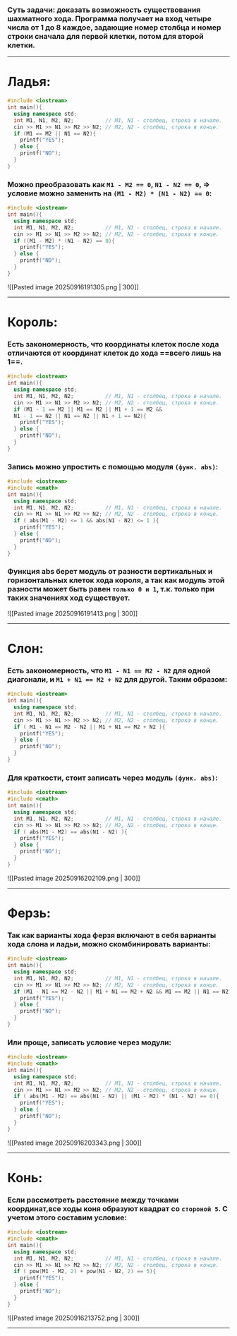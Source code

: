 ### Суть задачи: доказать возможность существования шахматного хода. Программа получает на вход четыре числа от 1 до 8 каждое, задающие номер столбца и номер строки сначала для первой клетки, потом для второй клетки.

---
# Ладья:

```cpp
#include <iostream>
int main(){
  using namespace std;
  int M1, N1, M2, N2;          // M1, N1 - столбец, строка в начале. 
  cin >> M1 >> N1 >> M2 >> N2; // M2, N2 - столбец, строка в конце.
  if (M1 == M2 || N1 == N2){ 
    printf("YES");
  } else {
    printf("NO");
  }
}
```

### Можно преобразовать как `M1 - M2 == 0`, `N1 - N2 == 0`, => условие можно заменить на `(M1 - M2) * (N1 - N2) == 0`:

```cpp
#include <iostream>
int main(){
  using namespace std;
  int M1, N1, M2, N2;          // M1, N1 - столбец, строка в начале. 
  cin >> M1 >> N1 >> M2 >> N2; // M2, N2 - столбец, строка в конце.
  if ((M1 - M2) * (N1 - N2) == 0){ 
    printf("YES");
  } else {
    printf("NO");
  }
}
```

![[Pasted image 20250916191305.png | 300]]

---
# Король:
### Есть закономерность, что координаты клеток после хода отличаются от координат клеток до хода ==всего лишь на 1==.

```cpp
#include <iostream>
int main(){
  using namespace std;
  int M1, N1, M2, N2;          // M1, N1 - столбец, строка в начале. 
  cin >> M1 >> N1 >> M2 >> N2; // M2, N2 - столбец, строка в конце.
  if (M1 - 1 == M2 || M1 == M2 || M1 + 1 == M2 && 
  N1 - 1 == N2 || N1 == N2 || N1 + 1 == N2){
    printf("YES");
  } else {
    printf("NO");
  }
}
```
### Запись можно упростить с помощью модуля `(функ. abs)`:

```cpp
#include <iostream>
#include <cmath>
int main(){
  using namespace std;
  int M1, N1, M2, N2;          // M1, N1 - столбец, строка в начале. 
  cin >> M1 >> N1 >> M2 >> N2; // M2, N2 - столбец, строка в конце.
  if ( abs(M1 - M2) <= 1 && abs(N1 - N2) <= 1 ){
    printf("YES");
  } else {
    printf("NO");
  }
}
```
### Функция abs берет модуль от разности вертикальных и горизонтальных клеток хода короля, а так как модуль этой разности может быть равен `только 0 и 1`, т.к. только при таких значениях ход существует. 

![[Pasted image 20250916191413.png | 300]]

---
# Слон:
### Есть закономерность, что `M1 - N1 == M2 - N2` для одной диагонали, и `M1 + N1 == M2 + N2` для другой. Таким образом:

```cpp
#include <iostream>
int main(){
  using namespace std;
  int M1, N1, M2, N2;          // M1, N1 - столбец, строка в начале. 
  cin >> M1 >> N1 >> M2 >> N2; // M2, N2 - столбец, строка в конце.
  if ( M1 - N1 == M2 - N2 || M1 + N1 == M2 + N2 ){
    printf("YES");
  } else {
    printf("NO");
  }
}
```
### Для краткости, стоит записать через модуль `(функ. abs)`:

```cpp
#include <iostream>
#include <cmath>
int main(){
  using namespace std;
  int M1, N1, M2, N2;          // M1, N1 - столбец, строка в начале. 
  cin >> M1 >> N1 >> M2 >> N2; // M2, N2 - столбец, строка в конце.
  if ( abs(M1 - M2) == abs(N1 - N2) ){
    printf("YES");
  } else {
    printf("NO");
  }
}
```

![[Pasted image 20250916202109.png | 300]]

---
# Ферзь:
### Так как варианты хода ферзя включают в себя варианты хода слона и ладьи, можно скомбинировать варианты:

```cpp
#include <iostream>
int main(){
  using namespace std;
  int M1, N1, M2, N2;          // M1, N1 - столбец, строка в начале. 
  cin >> M1 >> N1 >> M2 >> N2; // M2, N2 - столбец, строка в конце.
  if (M1 - N1 == M2 - N2 || M1 + N1 == M2 + N2 && M1 == M2 || N1 == N2){
    printf("YES");
  } else {
    printf("NO");
  }
}
```
### Или проще, записать условие через модули:

```cpp
#include <iostream>
#include <cmath>
int main(){
  using namespace std;
  int M1, N1, M2, N2;          // M1, N1 - столбец, строка в начале. 
  cin >> M1 >> N1 >> M2 >> N2; // M2, N2 - столбец, строка в конце.
  if ( abs(M1 - M2) == abs(N1 - N2) || (M1 - M2) * (N1 - N2) == 0){
    printf("YES");
  } else {
    printf("NO");
  }
}
```

![[Pasted image 20250916203343.png | 300]]

---
# Конь: 
### Если рассмотреть расстояние между точками координат,все ходы коня образуют квадрат со `стороной 5`. С учетом этого составим условие: 

```cpp
#include <iostream>
#include <cmath>
int main(){
  using namespace std;
  int M1, N1, M2, N2;          // M1, N1 - столбец, строка в начале. 
  cin >> M1 >> N1 >> M2 >> N2; // M2, N2 - столбец, строка в конце.
  if ( pow(M1 - M2, 2) + pow(N1 - N2, 2) == 5){
    printf("YES");
  } else {
    printf("NO");
  }
}
```

![[Pasted image 20250916213752.png | 300]]

---